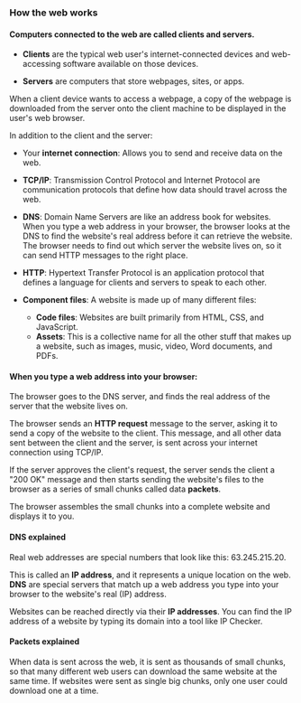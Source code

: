 ### How the web works

#### Computers connected to the web are called **clients** and **servers**. 

  * **Clients** are the typical web user's internet-connected devices and web-accessing software available on those devices.

  * **Servers** are computers that store webpages, sites, or apps. 
  
  When a client device wants to access a webpage, a copy of the webpage is downloaded from the server onto the client machine to be displayed in the user's web browser.

In addition to the client and the server:

  * Your **internet connection**: Allows you to send and receive data on the web. 

  * **TCP/IP**: Transmission Control Protocol and Internet Protocol are communication protocols that define how data should travel across the web. 

  * **DNS**: Domain Name Servers are like an address book for websites. When you type a web address in your browser, the browser looks at the DNS to find the website's real address before it can retrieve the website. The browser needs to find out which server the website lives on, so it can send HTTP messages to the right place.

  * **HTTP**: Hypertext Transfer Protocol is an application protocol that defines a language for clients and servers to speak to each other. 

  * **Component files**: A website is made up of many different files:

     * **Code files**: Websites are built primarily from HTML, CSS, and JavaScript.
     * **Assets**: This is a collective name for all the other stuff that makes up a website, such as images, music, video, Word documents, and PDFs.

#### When you type a web address into your browser:

The browser goes to the DNS server, and finds the real address of the server that the website lives on.

The browser sends an **HTTP request** message to the server, asking it to send a copy of the website to the client. This message, and all other data sent between the client and the server, is sent across your internet connection using TCP/IP.

If the server approves the client's request, the server sends the client a "200 OK" message and then starts sending the website's files to the browser as a series of small chunks called data **packets**.

The browser assembles the small chunks into a complete website and displays it to you.

#### DNS explained

Real web addresses are special numbers that look like this: 63.245.215.20.

This is called an **IP address**, and it represents a unique location on the web. **DNS** are special servers that match up a web address you type into your browser to the website's real (IP) address.

Websites can be reached directly via their **IP addresses**. You can find the IP address of a website by typing its domain into a tool like IP Checker.

#### Packets explained

When data is sent across the web, it is sent as thousands of small chunks, so that many different web users can download the same website at the same time. If websites were sent as single big chunks, only one user could download one at a time.